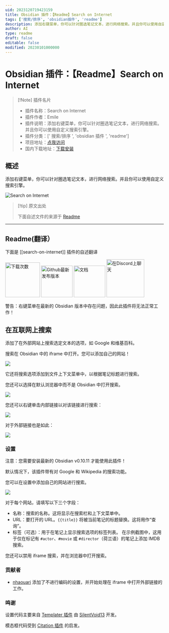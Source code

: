 ```yaml
---
uid: 2023120719423159
title: Obsidian 插件：【Readme】Search on Internet
tags: ['搜索/排序', 'obsidian插件', 'readme']
description: 添加右键菜单，你可以针对圈选笔记文本，进行网络搜索。并且你可以使用自定义搜索引擎。
author: AI
type: readme
draft: false
editable: false
modified: 20230101000000
---
```


# Obsidian 插件：【Readme】Search on Internet

> [!Note] 插件名片
> - 插件名称：Search on Internet
> - 插件作者：Emile
> - 插件说明：添加右键菜单，你可以针对圈选笔记文本，进行网络搜索。并且你可以使用自定义搜索引擎。
> - 插件分类：[' 搜索/排序 ', 'obsidian 插件 ', 'readme']
> - 项目地址：[点我访问](https://github.com/HEmile/obsidian-search-on-internet)
> - 国内下载地址：[下载安装](https://pkmer.cn/products/plugin/pluginMarket/?search-on-internet)

## 概述

添加右键菜单，你可以针对圈选笔记文本，进行网络搜索。并且你可以使用自定义搜索引擎。

![Search on Internet](https://cdn.pkmer.cn/covers/search-on-internet.png!pkmer)

> [!tip] 原文出处
>
>下面自述文件的来源于 [Readme](https://ghproxy.net/https://raw.githubusercontent.com/HEmile/obsidian-search-on-internet/master/README.md)
>

---

## Readme(翻译）

下面是 [[search-on-internet]] 插件的自述翻译

<p align="left">
    <a href="https://github.com/HEmile/obsidian-search-on-internet/releases">
        <img src="https://img.shields.io/github/downloads/HEmile/obsidian-search-on-internet/total.svg"
            alt="下载次数" width="110"></a>
    <a href="https://github.com/HEmile/obsidian-search-on-internet/releases">
        <img src="https://img.shields.io/github/v/release/HEmile/obsidian-search-on-internet"
            alt="Github最新发布版本" width="100"></a>
   <a href="https://publish.obsidian.md/semantic-obsidian/Search+on+Internet+Plugin">
        <img src="https://img.shields.io/badge/docs-Obsidian-blue"
            alt="文档" width="100"></a>
    <a href="https://discord.gg/sAmSGpaPgM">
        <img src="https://img.shields.io/discord/794500624163143720?logo=discord"
            alt="在Discord上聊天" width="120"></a>
</p>

警告：右键菜单在最新的 Obsidian 版本中存在问题，因此此插件将无法正常工作！

## 在互联网上搜索

添加了在外部网站上搜索选定文本的选项，如 Google 和维基百科。

搜索在 Obsidian 中的 iframe 中打开。您可以添加自己的网站！

![](https://cdn.pkmer.cn/covers/search-on-internet_1_0.gif)

它还将搜索选项添加到文件上下文菜单中，以根据笔记标题进行搜索。

您还可以选择在默认浏览器中而不是 Obsidian 中打开搜索。

![](https://cdn.pkmer.cn/covers/search-on-internet_1_1.gif)

您还可以右键单击内部链接以对该链接进行搜索：

![](https://cdn.pkmer.cn/covers/search-on-internet_1_2.png!pkmer)

对于外部链接也是如此：

![](https://raw.githubusercontent.com/HEmile/obsidian-search-on-internet/master/resources/external_link.png)

### 设置

注意：您需要安装最新的 Obsidian v0.10.11 才能使用此插件！

默认情况下，该插件带有对 Google 和 Wikipedia 的搜索功能。

您可以在设置中添加自己的网站进行搜索。

![](https://cdn.pkmer.cn/covers/search-on-internet_1_4.png!pkmer)

对于每个网站，请填写以下三个字段：

- 名称：搜索的名称。这将显示在搜索栏和上下文菜单中。
- URL：要打开的 URL。`{{title}}` 将被当前笔记的标题替换。这将用作“查询”。
- 标签（可选）：用于在笔记上显示搜索选项的标签列表。
  在示例截图中，这用于仅在标记有 `#actor`、`#movie` 或 `#director`（荷兰语）的笔记上添加 IMDB 搜索。

您还可以禁用 iframe 搜索，并在浏览器中打开搜索。

### 贡献者

- [nhaouari](https://github.com/nhaouari) 添加了不进行编码的设置，并开始处理在 iframe 中打开外部链接的工作。

### 鸣谢

设置代码主要来自 [Templater 插件](https://github.com/SilentVoid13/Templater) 由 [SilentVoid13](https://github.com/SilentVoid13) 开发。

模态框代码受到 [Citation 插件](https://github.com/hans/obsidian-citation-plugin/blob/master/src/modals.ts) 的启发。
